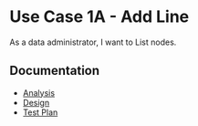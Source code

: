 # Use Case 1A - Add Line #

As a data administrator, I want to List nodes.

## Documentation

* [Analysis](ListNodes-ANALYSIS.md)
* [Design](ListNodes-DESIGN.md)
* [Test Plan](ListNodes-TESTPLAN.md)